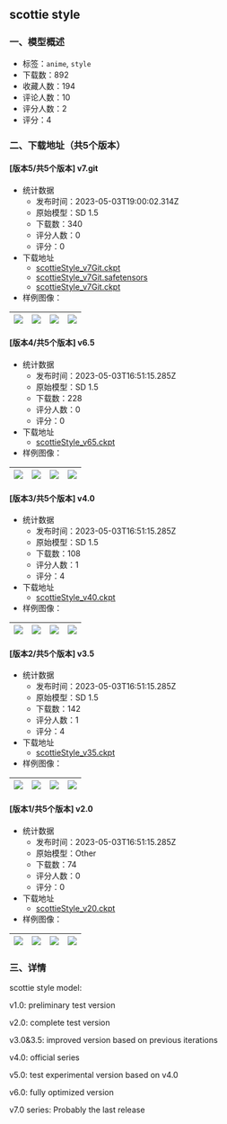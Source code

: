 ## scottie style
### 一、模型概述

- 标签：`anime`, `style`
- 下载数：892
- 收藏人数：194
- 评论人数：10
- 评分人数：2
- 评分：4

### 二、下载地址（共5个版本）

#### [版本5/共5个版本] v7.git

- 统计数据
  - 发布时间：2023-05-03T19:00:02.314Z
  - 原始模型：SD 1.5
  - 下载数：340
  - 评分人数：0
  - 评分：0
- 下载地址
  - [scottieStyle_v7Git.ckpt](https://civitai.com/api/download/models/61543?type=Model&format=PickleTensor&size=full&fp=fp32)
  - [scottieStyle_v7Git.safetensors](https://civitai.com/api/download/models/61543)
  - [scottieStyle_v7Git.ckpt](https://civitai.com/api/download/models/61543?type=Model&format=PickleTensor&size=full&fp=fp16)
- 样例图像：

| <img src="https://image.civitai.com/xG1nkqKTMzGDvpLrqFT7WA/2146033a-a26b-4f65-a1c4-4258c601df69/width=450/675722.jpeg" /> | <img src="https://image.civitai.com/xG1nkqKTMzGDvpLrqFT7WA/e67e03fd-a7c4-4444-9026-f278e86aaf90/width=450/676172.jpeg" /> | <img src="https://image.civitai.com/xG1nkqKTMzGDvpLrqFT7WA/39146bc9-25a7-456b-b235-cc0d16771c49/width=450/675721.jpeg" /> | <img src="https://image.civitai.com/xG1nkqKTMzGDvpLrqFT7WA/811acdd3-d466-4a37-884f-a26900c0afca/width=450/675695.jpeg" /> |
| ---- | ---- | ---- | ---- |

#### [版本4/共5个版本] v6.5

- 统计数据
  - 发布时间：2023-05-03T16:51:15.285Z
  - 原始模型：SD 1.5
  - 下载数：228
  - 评分人数：0
  - 评分：0
- 下载地址
  - [scottieStyle_v65.ckpt](https://civitai.com/api/download/models/57360)
- 样例图像：

| <img src="https://image.civitai.com/xG1nkqKTMzGDvpLrqFT7WA/5d54f646-3dab-44f7-a553-aca32872c900/width=450/622814.jpeg" /> | <img src="https://image.civitai.com/xG1nkqKTMzGDvpLrqFT7WA/c118afe1-f661-4964-e4e7-4d0e2dae2400/width=450/622901.jpeg" /> | <img src="https://image.civitai.com/xG1nkqKTMzGDvpLrqFT7WA/32749dc0-3a47-4853-58c9-854863110700/width=450/622816.jpeg" /> | <img src="https://image.civitai.com/xG1nkqKTMzGDvpLrqFT7WA/ac1eadd8-7a2c-4e8e-938e-5c98f844df00/width=450/622903.jpeg" /> |
| ---- | ---- | ---- | ---- |

#### [版本3/共5个版本] v4.0

- 统计数据
  - 发布时间：2023-05-03T16:51:15.285Z
  - 原始模型：SD 1.5
  - 下载数：108
  - 评分人数：1
  - 评分：4
- 下载地址
  - [scottieStyle_v40.ckpt](https://civitai.com/api/download/models/55614)
- 样例图像：

| <img src="https://image.civitai.com/xG1nkqKTMzGDvpLrqFT7WA/f48f9332-11d5-4f7b-dfc8-cb2993400e00/width=450/603017.jpeg" /> | <img src="https://image.civitai.com/xG1nkqKTMzGDvpLrqFT7WA/5f0196fd-49f0-4125-daab-d92d05e55a00/width=450/603018.jpeg" /> | <img src="https://image.civitai.com/xG1nkqKTMzGDvpLrqFT7WA/368eabe2-de68-4152-84a0-bd69fd451000/width=450/603147.jpeg" /> | <img src="https://image.civitai.com/xG1nkqKTMzGDvpLrqFT7WA/14891bd6-727d-4f54-e7b0-269fab013500/width=450/603156.jpeg" /> |
| ---- | ---- | ---- | ---- |

#### [版本2/共5个版本] v3.5

- 统计数据
  - 发布时间：2023-05-03T16:51:15.285Z
  - 原始模型：SD 1.5
  - 下载数：142
  - 评分人数：1
  - 评分：4
- 下载地址
  - [scottieStyle_v35.ckpt](https://civitai.com/api/download/models/55085)
- 样例图像：

| <img src="https://image.civitai.com/xG1nkqKTMzGDvpLrqFT7WA/41aff837-c728-44ed-1ddb-4cebfd9dd500/width=450/596314.jpeg" /> | <img src="https://image.civitai.com/xG1nkqKTMzGDvpLrqFT7WA/36494d65-1d3f-4eab-e773-dcc3204fb000/width=450/596316.jpeg" /> | <img src="https://image.civitai.com/xG1nkqKTMzGDvpLrqFT7WA/8780e867-cf02-48c6-d25f-81d2052a7a00/width=450/596319.jpeg" /> | <img src="https://image.civitai.com/xG1nkqKTMzGDvpLrqFT7WA/d699e9ed-6699-4d0e-499b-c2369a5ee300/width=450/596322.jpeg" /> |
| ---- | ---- | ---- | ---- |

#### [版本1/共5个版本] v2.0

- 统计数据
  - 发布时间：2023-05-03T16:51:15.285Z
  - 原始模型：Other
  - 下载数：74
  - 评分人数：0
  - 评分：0
- 下载地址
  - [scottieStyle_v20.ckpt](https://civitai.com/api/download/models/54286)
- 样例图像：

| <img src="https://image.civitai.com/xG1nkqKTMzGDvpLrqFT7WA/614a3a50-fc3c-436d-81ef-ed519b0ce700/width=450/587556.jpeg" /> | <img src="https://image.civitai.com/xG1nkqKTMzGDvpLrqFT7WA/4e047291-4e8d-4227-374d-e9e2b294bb00/width=450/587557.jpeg" /> | <img src="https://image.civitai.com/xG1nkqKTMzGDvpLrqFT7WA/1c0d861a-56b7-408c-320c-9ae5ec722100/width=450/587558.jpeg" /> | <img src="https://image.civitai.com/xG1nkqKTMzGDvpLrqFT7WA/477479b0-2d52-4f7e-eb2f-056c73ae4400/width=450/587629.jpeg" /> |
| ---- | ---- | ---- | ---- |


### 三、详情
<p>scottie style model:</p><p>v1.0: preliminary test version</p><p>v2.0: complete test version</p><p>v3.0&amp;3.5: improved version based on previous iterations</p><p>v4.0: official series</p><p>v5.0: test experimental version based on v4.0</p><p>v6.0: fully optimized version</p><p>v7.0 series: Probably the last release</p>